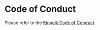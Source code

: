 # Code of Conduct

Please refer to the [Kinvolk Code of Conduct](https://github.com/kinvolk/contribution/blob/master/CODE_OF_CONDUCT.md).